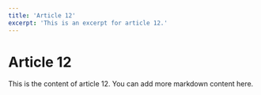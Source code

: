 ```yaml
---
title: 'Article 12'
excerpt: 'This is an excerpt for article 12.'
---
```


# Article 12

This is the content of article 12. You can add more markdown content here.
